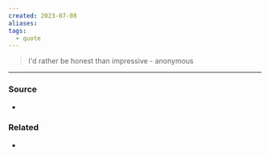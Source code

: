 ```yaml
---
created: 2023-07-08
aliases: 
tags:
  - quote
---
```


> I'd rather be honest than impressive - anonymous

****
### Source
- 
### Related
- 